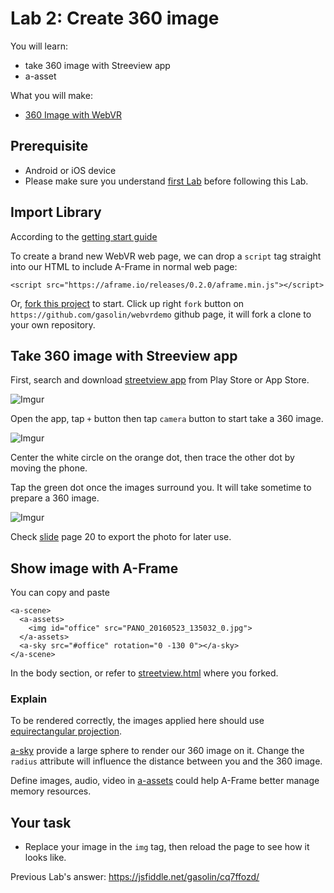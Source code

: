 # Lab 2: Create 360 image

You will learn:
* take 360 image with Streeview app
* a-asset

What you will make:

* [360 Image with WebVR](http://gasolin.github.io/webvrdemo/streetview.html)

## Prerequisite

* Android or iOS device
* Please make sure you understand [first Lab](LabBase) before following this Lab.

## Import Library

According to the [getting start guide](https://aframe.io/docs/guide/getting-started.html)

To create a brand new WebVR web page, we can drop a `script` tag straight into our HTML to include A-Frame in normal web page:

```
<script src="https://aframe.io/releases/0.2.0/aframe.min.js"></script>
```

Or, [fork this project](https://github.com/gasolin/webvrdemo) to start. Click up right `fork` button on `https://github.com/gasolin/webvrdemo` github page, it will fork a clone to your own repository.

## Take 360 image with Streeview app

First, search and download [streetview app](https://play.google.com/store/apps/details?id=com.google.android.street) from Play Store or App Store.

![Imgur](http://i.imgur.com/qDOZvK9l.png)

Open the app, tap `+` button then tap `camera` button to start take a 360 image.

![Imgur](http://i.imgur.com/TPJ1tQul.png)

Center the white circle on the orange dot, then trace the other dot by moving the phone.

Tap the green dot once the images surround you. It will take sometime to prepare a 360 image.

![Imgur](http://i.imgur.com/gPBpFJUl.png)

Check [slide](http://www.slideshare.net/proyectoste/how-to-create-360-images-with-google-street-view-app) page 20 to export the photo for later use.

## Show image with A-Frame

You can copy and paste

```
<a-scene>
  <a-assets>
    <img id="office" src="PANO_20160523_135032_0.jpg">
  </a-assets>
  <a-sky src="#office" rotation="0 -130 0"></a-sky>
</a-scene>
```

In the body section, or refer to [streetview.html](https://github.com/gasolin/webvrdemo/blob/gh-pages/streetview.html) where you forked.

### Explain

To be rendered correctly, the images applied here should use [equirectangular projection](https://en.wikipedia.org/wiki/Equirectangular_projection).

[a-sky](https://aframe.io/docs/primitives/a-sky.html) provide a large sphere to render our 360 image on it. Change the `radius` attribute will influence the distance between you and the 360 image.

Define images, audio, video in [a-assets](https://aframe.io/docs/core/asset-management-system.html) could help A-Frame better manage memory resources.

## Your task

* Replace your image in the `img` tag, then reload the page to see how it looks like.

Previous Lab's answer: https://jsfiddle.net/gasolin/cq7ffozd/
